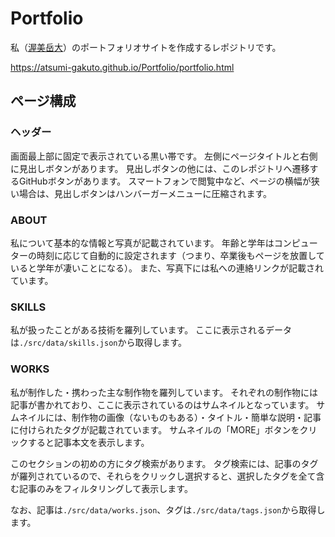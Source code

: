 # Portfolio
私（[渥美岳大](https://github.com/Atsumi-Gakuto)）のポートフォリオサイトを作成するレポジトリです。

https://atsumi-gakuto.github.io/Portfolio/portfolio.html

## ページ構成
### ヘッダー
画面最上部に固定で表示されている黒い帯です。
左側にページタイトルと右側に見出しボタンがあります。
見出しボタンの他には、このレポジトリへ遷移するGitHubボタンがあります。
スマートフォンで閲覧中など、ページの横幅が狭い場合は、見出しボタンはハンバーガーメニューに圧縮されます。

### ABOUT
私について基本的な情報と写真が記載されています。
年齢と学年はコンピューターの時刻に応じて自動的に設定されます（つまり、卒業後もページを放置していると学年が凄いことになる）。
また、写真下には私への連絡リンクが記載されています。

### SKILLS
私が扱ったことがある技術を羅列しています。
ここに表示されるデータは`./src/data/skills.json`から取得します。

### WORKS
私が制作した・携わった主な制作物を羅列しています。
それぞれの制作物には記事が書かれており、ここに表示されているのはサムネイルとなっています。
サムネイルには、制作物の画像（ないものもある）・タイトル・簡単な説明・記事に付けられたタグが記載されています。
サムネイルの「MORE」ボタンをクリックすると記事本文を表示します。

このセクションの初めの方にタグ検索があります。
タグ検索には、記事のタグが羅列されているので、それらをクリックし選択すると、選択したタグを全て含む記事のみをフィルタリングして表示します。

なお、記事は`./src/data/works.json`、タグは`./src/data/tags.json`から取得します。